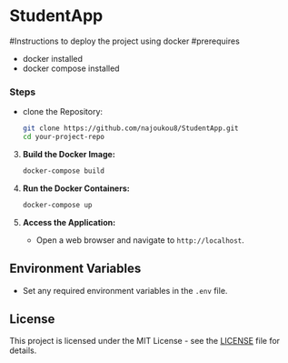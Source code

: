 # StudentApp

#Instructions to deploy the project using docker
#prerequires 
- docker installed
- docker compose installed

### Steps
- clone the Repository:
    ```bash
    git clone https://github.com/najoukou8/StudentApp.git
    cd your-project-repo
    ```


3. **Build the Docker Image:**
    ```bash
    docker-compose build
    ```

4. **Run the Docker Containers:**
    ```bash
    docker-compose up
    ```

5. **Access the Application:**
   - Open a web browser and navigate to `http://localhost`.

## Environment Variables

- Set any required environment variables in the `.env` file.

## License

This project is licensed under the MIT License - see the [LICENSE](LICENSE) file for details.
